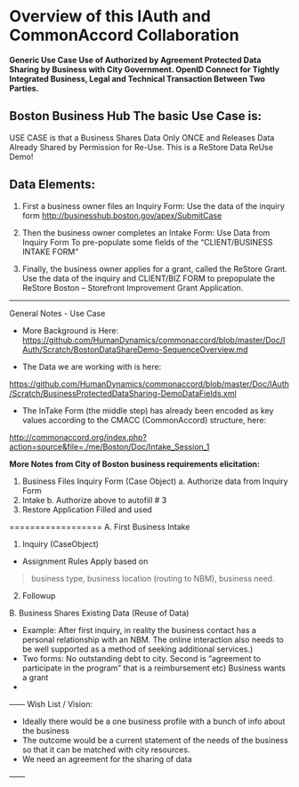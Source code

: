 

# Overview of this IAuth and CommonAccord Collaboration

**Generic Use Case Use of Authorized by Agreement Protected Data Sharing by Business with City Government.  OpenID Connect for Tightly Integrated Business, Legal and Technical Transaction Between Two Parties.**

## Boston Business Hub The basic Use Case is:

USE CASE is that a Business Shares Data Only ONCE and Releases Data Already Shared by Permission for Re-Use.  This is a ReStore Data ReUse Demo!

## Data Elements:

1. First a business owner files an Inquiry Form:
Use the data of the inquiry form http://businesshub.boston.gov/apex/SubmitCase

2. Then the business owner completes an Intake Form:
Use Data from Inquiry Form To pre-populate some fields of the “CLIENT/BUSINESS INTAKE FORM”

3. Finally, the business owner applies for a grant, called the ReStore Grant.
Use the data of the inquiry and CLIENT/BIZ FORM to prepopulate the ReStore Boston – Storefront Improvement Grant Application.


____________________

General Notes - Use Case 



* More Background is Here:
https://github.com/HumanDynamics/commonaccord/blob/master/Doc/IAuth/Scratch/BostonDataShareDemo-SequenceOverview.md

* The Data we are working with is here: 

https://github.com/HumanDynamics/commonaccord/blob/master/Doc/IAuth/Scratch/BusinessProtectedDataSharing-DemoDataFields.xml

* The InTake Form (the middle step) has already been encoded as key values according to the CMACC (CommonAccord) structure, here:

http://commonaccord.org/index.php?action=source&file=./me/Boston/Doc/Intake_Session_1

**More Notes from City of Boston business requirements elicitation:**

1. Business Files Inquiry Form (Case Object)
a. Authorize data from Inquiry Form
2. Intake 
b. Authorize above to autofill # 3
3. Restore Application Filled and used 


==================
A. First Business Intake
1. Inquiry (CaseObject)
- Assignment Rules Apply based on 
> business type, business location (routing to NBM), business need.
2. Followup

B. Business Shares Existing Data (Reuse of Data)
* Example: After first inquiry, in reality the business contact has a personal relationship with an NBM.  The online interaction also needs to be well supported as a method of seeking additional services.)
* Two forms: No outstanding debt to city.  Second is “agreement to participate in the program” that is a reimbursement etc)
Business wants a grant
* 
——
Wish List / Vision:

* Ideally there would be a one business profile with a bunch of info about the business 
* The outcome would be a current statement of the needs of the business so that it can be matched with city resources.
* We need an agreement for the sharing of data

——

